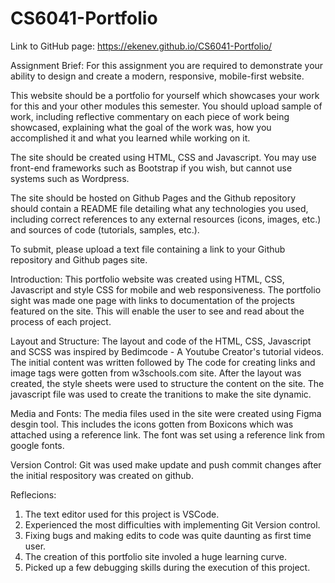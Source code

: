 # CS6041-Portfolio
Link to GitHub page: https://ekenev.github.io/CS6041-Portfolio/

Assignment Brief:
For this assignment you are required to demonstrate your ability to design and create a modern, responsive, mobile-first website.

This website should be a portfolio for yourself which showcases your work for this and your other modules this semester. You should upload sample of work, including reflective commentary on each piece of work being showcased, explaining what the goal of the work was, how you accomplished it and what you learned while working on it.

The site should be created using HTML, CSS and Javascript. You may use front-end frameworks such as Bootstrap if you wish, but cannot use systems such as Wordpress.

The site should be hosted on Github Pages and the Github repository should contain a README file detailing what any technologies you used, including correct references to any external resources (icons, images, etc.) and sources of code (tutorials, samples, etc.).

To submit, please upload a text file containing a link to your Github repository and Github pages site.

Introduction:
This portfolio website was created using HTML, CSS, Javascript and style CSS for mobile and web responsiveness.
The portfolio sight was made one page with links to documentation of the projects featured on the site. This will enable the user to see and read about the process of each project. 

Layout and Structure:
The layout and code of the HTML, CSS, Javascript and SCSS was inspired by Bedimcode - A Youtube Creator's tutorial videos. The initial content was written followed by The code for creating links and image tags were gotten from w3schools.com site. After the layout was created, the style sheets were used to structure the content on the site. The javascript file was used to create the tranitions to make the site dynamic.  

Media and Fonts:
The media files used in the site were created using Figma desgin tool. This includes the icons gotten from Boxicons which was attached using a reference link. The font was set using a reference link from google fonts. 

Version Control: 
Git was used make update and push commit changes after the initial respository was created on github. 

Reflecions:
1. The text editor used for this project is VSCode.
2. Experienced the most difficulties with implementing Git Version control. 
3. Fixing bugs and making edits to code was quite daunting as first time user.
4. The creation of this portfolio site involed a huge learning curve. 
5. Picked up a few debugging skills during the execution of this project. 